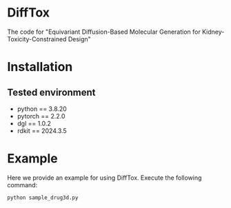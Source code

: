 # DiffTox
The code for "Equivariant Diffusion-Based Molecular Generation for Kidney-Toxicity-Constrained Design"

# Installation
## Tested environment
- python == 3.8.20  
- pytorch == 2.2.0  
- dgl == 1.0.2  
- rdkit == 2024.3.5  

# Example
Here we provide an example for using DiffTox.  Execute the following command:
```bash
python sample_drug3d.py
```
